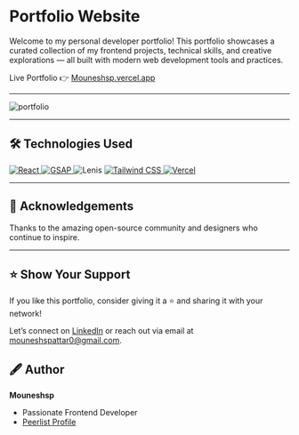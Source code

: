 # Portfolio Website

Welcome to my personal developer portfolio! This portfolio showcases a curated collection of my frontend projects, technical skills, and creative explorations — all built with modern web development tools and practices.

Live Portfolio 👉 [Mouneshsp.vercel.app](https://Mouneshsp.vercel.app/)

---

![portfolio]()


---

## 🛠️ **Technologies Used**
<a href="https://react.dev/" target="_blank" rel="noreferrer"> <img src="https://img.shields.io/badge/react-black.svg?style=for-the-badge&logo=react&logoColor=%2361DAFB&color=black" alt="React" /> </a> <a href="https://greensock.com/gsap/" target="_blank" rel="noreferrer"> <img src="https://img.shields.io/badge/gsap-%2388CE02.svg?style=for-the-badge&logo=greensock&logoColor=white" alt="GSAP" /> </a> <img src="https://img.shields.io/badge/lenis-%230077B5.svg?style=for-the-badge&logo=data:image/svg+xml;base64,PHN2ZyB3aWR0aD0iNjQiIGhlaWdodD0iNjQiIHZpZXdCb3g9IjAgMCA2NCA2NCIgZmlsbD0ibm9uZSIgeG1sbnM9Imh0dHA6Ly93d3cudzMub3JnLzIwMDAvc3ZnIj4KPGNpcmNsZSBjeD0iMzIiIGN5PSIzMiIgcj0iMzIiIGZpbGw9IiMwMDFBNUIiIC8+Cjx0ZXh0IHg9IjIwIiB5PSIzNyIgZmlsbD0id2hpdGUiIGZvbnQtc2l6ZT0iMTEiIGZvbnQtZmFtaWx5PSJBcmlhbCI+TGVuaXM8L3RleHQ+Cjwvc3ZnPgo=" alt="Lenis" /> <a href="https://tailwindcss.com/" target="_blank" rel="noreferrer"> <img src="https://img.shields.io/badge/tailwindcss-%2338B2AC.svg?style=for-the-badge&logo=tailwind-css&logoColor=white" alt="Tailwind CSS" /> </a> <a href="https://vercel.com/" target="_blank" rel="noreferrer"> <img src="https://img.shields.io/badge/vercel-%23000000.svg?style=for-the-badge&logo=vercel&logoColor=white" alt= "Vercel" />
  </a>

---

## 🙌 Acknowledgements
Thanks to the amazing open-source community and designers who continue to inspire.

---


## ⭐️ Show Your Support
If you like this portfolio, consider giving it a ⭐️ and sharing it with your network!
  
Let’s connect on [LinkedIn](https://www.linkedin.com/in/mounesh-s-pattar-1b3221299) or reach out via email at mouneshspattar0@gmail.com.


## 🖋️ Author
**Mouneshsp**

- Passionate Frontend Developer
- [Peerlist Profile](https://peerlist.io/mouneshsp)

